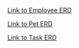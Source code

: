 [Link to Employee ERD](https://www.draw.io/?lightbox=1&highlight=0000ff&edit=_blank&layers=1&nav=1#R7Zxbc%2BI2GIZ%2FDZfdQT4QuAyEtJ0mbSbJTHevOgoWtqay5cpigfz6SraEMYLisviQiZJMxvok6%2FjotfTJMHBn8eZnBtPokQaIDJxhsBm4dwPHGd844r80bAuD500KQ8hwUJhAaXjB70gZh8q6wgHKKgk5pYTjtGpc0CRBC16xQcbouppsSUm11BSGyDC8LCAxrX%2FigEeqWf6wtP%2BCcBjpksFQxcRQJ1aGLIIBXe%2BZ3PnAnTFKeXEVb2aIyL7T%2FVLcd38idlcxhhJe54YV9BH669stf4%2F4P3P2%2B%2FviNf3JK3L5DslKNRjFKaFbhFSl%2BVb3RLbGMYGJCE2XNOEvKmYowosIk%2BABbulK1iTjcPG3Dk0jyvC7SA%2BJiALCIKIZVwPtjGRumJAZJZTl5bhoKH8rd77IHFVZDGXi3ifdbHBgeoSbSsIHmHFdS0oITDP8ltdb3hhDFuJkSjmnsUqkW3lfrdQy%2FxHxkOAwEbaFKAsx3RdFa4AnwqpDEeNoc3KkwG78xbxBNEacbUUSdYOr4VdzxhHdlIfXJYFgpNJE%2B%2FTdKCNU1Ie7vEswxIVi439w4huc%2FBqYhEQwlZeipRxD8izmI0xCGTvlNFUdTNBSDwhTNZfXb3oQwF4nF2mnsjOxmJK3yhzjIMhz3ScnoTmaWQoXOAkfilJcrzQ9q9KkiYoslySfjZHIDCWyNpRDDt92UKcUJzzvR38q%2FkTPzoZf%2FIEvWjoTYVCGxZ9MzviMJhlnEOfDjAR5ayTpmwaMpq%2BCNaRbuz%2BB%2FAOInLoQnZ7QJlmapJoguU1xNDI4evrthzl625%2FAR5ioi1OVnauhc44O2UwFfm0O1ONOlVk%2BZM7y4R%2FnYw8It00ebgweEhgfefZcQ1mG51HIM%2FvgstKCjPg1ZUTLzdWxGRvYdC0iBTmfQUFuLlKQxlCYWAX5gAoydjpWEL3EthLSgYRM%2BiUhABgsBEh2SCya0dQ%2Bx2rJtbQEDMddi4ljAHTf%2Bbbm88gJOOFO6UpPXHNXs6BxuuKIWTXpvZq4Xsdq4pq7G6sm7amJ27MNDnCvv1K1GtKshmi9OOuwb8qvBsyDHasgra1H3IsUpDkYzNMbvR4xobCnfIN2TvlGXvWUz5%2FU1AwwbooT83TGnvL18pQPnDjG6csxHzB3QPacr91n0OiiZ1BzRJibGuun78NK9oyUdH7UB8wDnq6F5BOtZMf92gt7pqfeqsgHUJHOj%2Fs800NvVaQtFfF65p93GnCOWAVpVkFqH%2FI15kVxTC%2BKlZC2JMQ54XDtyqXmmK6S8pUBEwvrVBu041TTk1R%2F2qSmT23iNMWJ6QixLrVeutScEw6TvrjUHNOBYl1q7T6DLjsYbo4I%2B%2BprP5eyZ6Skc5eaJtKuZLtQkZ69%2FOo2sK2xCtKsgtR1pzW2%2FXHN7Y9VkNZeULvsM3yNweDVeJygIER63S76MaIhTSCZl1aj3yIe620vSoJb%2BVF%2BEZw%2FxzAJ%2FihEQe6Gj0WI7mPbr2og88A3Gfji6%2BDdZj%2FybqtCRa1lVU%2FOVmXK6Iot0H%2BNkdr3ca0PpxLWOKfdfaVAdTSVkSECOf5erfKxMVZlPEmwyw3z%2BOAllMPVatFSdVMJipEPOMjIO8yo6Akjo5y4Xbt%2FQJFqHBPWRUzozSt9hMlWRmww%2F6oTies9kkSoBEkGtvtUXcDf%2BUlSQV4%2FG6VN%2BlyuT7FTm%2BLzHv5GKQbuAX3OhRg7Bxm5hxldjLEIlt%2F1USQvvzDFnf8L)

[Link to Pet ERD](https://www.draw.io/?lightbox=1&highlight=0000ff&edit=_blank&layers=1&nav=1&title=Untitled%20Diagram.xml#R7Ztvb6M2HMdfTR7uhDHk0oeXtN2mtVPVVlpvTyY3OGDV2Mw4l%2BRe%2FWywQ4ibC21DYDraqsI%2FbOM%2FH3%2Fha5IRnKXrXwXKklseYTryvWg9gpcj35989tV%2FHdiUgSC4KAOxIFEZAlXggXzHJuiZ6JJEOK9llJxTSbJ6cM4Zw3NZiyEh%2BKqebcFp%2FaoZirETeJgj6kb%2FIpFMTLdCr4r%2Fhkmc2CsDz5xJkc1sAnmCIr7aCcGrEZwJzmV5lK5nmOqxs%2BNSlrs%2BcHbbMIGZbFLgBYHxJmerf5Z%2Fw%2FFs8ecNe3n6xdTyDdGl6XCe4TlRI162WW7sQOQrklLEVGq64Ew%2BmDOeSs8TQqMbtOFL3ZBcovmLTU0TLsh3lR9RdQqogDotpJlnf6xrI5TOOOWiuA7Env6tlXzQNZprCZyrsne212AvdIvWtYw3KJe2lZxSlOXkuWi3LpgiERM25VLy1GSyvbyuN2pR%2FKjziJKYqdhcXQsLOxZlb0Cg0mY8sZB4fXCiwHb61bLBPMVSbFQWU%2BDCAGNWzNgkVxV%2BwMaSHfQuzEpDhvh4W3EFhTowXLyBEd9hRGV38EhQpg9VNyVB9F6tRcRifXYqeWZGl%2BKFnQ1hGq6Pn%2B0MgJ0RLvNO9UgStRy%2FmHBKoqiodRcbxgsu8wzNCYtvyqvAoArdm6vpEFdVLmixEhNVGWa6NVwiiZ63RGecMFmMYzhVf2q0Z96ncBSqns5UGlRp9aezCznjLJcCkWKOscJuhTV600jw7FGBhm1vd1dPuEeQ35Sgw4vZxcpwpBZbI46g1xJH0OHo7o8Pc%2FS8u3pfYaIpTnV2TobOMTp0Nw34jTkwtzpzzeoGc5QP%2F3U%2BdoCA5%2BQhcHiQGzX3rSiLdxyForL%2FuaycQUbChjJi5ebk2IQONl2LSEnOz6AgwbsUpDUUrEk4JQuDfLQqHxO%2FmXyAtu46wLU8g36cSz%2BA9zocRwSkPRhcb8NXTBm7wf125X7DsGf2F7i%2BZfC%2F%2FfS%2FBwxOXwwwcB3P4IDPe%2F%2BB%2FbLAwDUzDKWDB%2B7%2BIfbHUtK5CQbj4Sm2OxUJ%2B2WD%2FRYszaAg7SpI5z7YMjIoSBc78Qc8UFc%2B2Hc9zmPRq8EHd%2BWDYVD3wdvXwkcVIwjaosT1L0tG%2Fl3i3wc%2F3Ec%2F7B9wO33xw77rfgY%2FfN770Pte6LRHhGtrBj%2Fch6fZI1LSuR%2F2Pw9Ps92pyLhnfnjiwFC81WnrMWUQkpMJSVNb3B47Fw47150%2Fk%2FxEUjLpl5TYi7kfkB7EpPdiArxJx2oC3Z3ZQU3OpybwfR83aQ%2BHFvZcBxFpWURg0ExEWtuche7m7CAhZ5OQA69xutqph%2B4erAMDjmJsdxTVOCY85gzRqyrqjFsiU7szj1n0RX9vTiWv7hUMj%2FwWsU1xQrX%2FycxYkfiqE59Cm7xc75683NjUmsgnW7k63imlUlUhnbBlyi7pfhxcyyaU86WY4x8t7zKftOLxgXvF9rt99Zk2QYEpkuRbvcWvzb%2B5xp2GvtrvB359vz%2Bw35y0VZQ9NaUqipyK%2FL2K4H5F5VA4FRU4bjv%2BAUIbfEC%2FJUINad4bSNtSDd5G9QkJtR8wPIpoA3PUKqLh3ispONlTuaaIjvffbe1X9G5EVbL6Rm2ZvfpaMrz6Dw%3D%3D)

[Link to Task ERD](https://www.draw.io/?lightbox=1&highlight=0000ff&edit=_blank&layers=1&nav=1&title=Untitled%20Diagram.xml#R7V3dcqM2GH0aX3YHIUicy7XXaTtN2jTZmU2vOopRMA1GHpATO09fCSRjkFlT1rLUiZJMBn3oX0cHnU8yHsHpcvNzjlaLWxLhdOR70WYEv4x8f3zps%2F%2FcsK0MQXBVGeI8iSoTqA0PyTsWRk9Y10mEi0ZESkhKk1XTOCdZhue0YUN5Tt6a0Z5J2ix1hWKsGB7mKFWt35KILkSzQq%2B2%2F4KTeCFLBp64s0QysjAUCxSRtz0TnI3gNCeEVlfLzRSnvO9kv1Tprjvu7iqW44z2SfDnP%2FPfX5%2FI%2B9%2Bv6DF7edjc%2FzFb%2FyRyeUXpWjR4XeBcVJhuZS8Ub8kyRRkLTZ5JRh%2FEHY%2BF54skjW7Qlqx5LQqK5i8yNFmQPHln8VHKbgFmYLdzKgbZv%2BC5JWk6JSnJy3Ig9vhvI%2BUDz1GUleOCpb2TTQYt0y3aNCLeoILKWpI0RasieSrrzRMuUR4n2YRQSpYikmzldbNSz%2BUPu4%2FSJM6Ybc7KYp0k%2BqJqDQhYWHQmzinedI4S2I09mzOYLDHNtyyKSCDRIqeLCL7V2AMXwrbYw92VmGZIwD3eZVwjgl0IUPwHgPgKQFh0BR4LtOKXrJk0Qek9m4goi%2FndCSUr0bspfpajkYuK8%2BsnOQJgr4eruBPekwmbi5%2BFeZlEUZnrPmwyUuKyWKF5ksU3VSkwqE33ojRuIizL57SchguWGc54bQhFFD3tEL0iSUbLfgwn7I%2F19tT7FI5C1tIpC4M6zP549JxOSVbQHCXlGGMGuzfMoTeJcrL6yoCGZWv3Z0%2FYQpDfF0HdM1mFlcARm2y9cAQ9TTiCCo7ufvthHD3tz94DmOgLpyZ2TgadY%2BjgzRTA740D8ZwTZdZPl6P48A%2FjYw8Q8Jx4CBQ8ZGiJ9TCLdxwKZWb%2Fc1o5A42EPWlE0s3JYRMqsDFNIhVyPgKDBIMYRBsUpEI4JRYcfWilj7Hfjz6ArqcOUPWO449z8QfwDoPjCIHoA4OqbeaI4piIvJ0AtkAA%2B1emFTBQpYuTwHZK4A6NY4sGBqrocSL4vI8gaJcKBqqeoduVk8Hm17HfpxLjOhhcuIWsORYJ7VLCvgZV4xhEL4MYl8ISI45BTDjjOzSQKSnsqxqHouLFyWBjMhgO3AgGQaALI6p6cTrYSh3sd6gcW3Swr6oep4PP%2B%2FwZtpejDxGqnHHbwTasYo9QiXEd7F%2B6Vaw5FrmwTAePFTDw04y%2FalqlOB45GY%2F0VcP6oHOlQOfa%2BJLkAzHJ2C4mkYUd2Bp2bGI9mwBvbJhOoOqRdXRyPjqBw06a6IODBl%2BrIxHNJAKDfiSizSkLVaeso5CzUUjH9o0pDz1Uva8UxSoenIN%2BZMZBb%2F6gGlTdqs5Bb6WDHna4X21x0EPVHesc9Od9%2FAw7YqIPEaqf1TnobVjFHqES4w56qPpkTRPJB1rEXtqlgwMNisYxiF4GMX5QLVCVj2OQs33mc9iBeX1gOHBgHhUvTgqblMIXLSkMLvtyBhjrwomqYJwWtlILBx1KxxYtHKjKx2nh8z6Dhh0z0YcIVdLwZ5DbGDa%2Flj1CJsbVsHz5nVvLmuARyw6ZyHcINrd0HI1YTyPGT6uF7jUm5mgktOxwSajBP%2BIYRC%2BD9D6hps2REro3qRmkkGEfv9EHhh5vE8BRjKUHgPXjgsQkQ%2Bmstir9tqBL6UPDWfSZv4yZBWf3DAxfyS3KtvzGJqGPMhK7%2FosP3qdQhL5I31gZ2MpAxtr8uB%2FYS8WDdbIyJNNVTeLt6JzLwlSQdT7H3%2Bkw0T1UkkdnvONLzt0Lo5sjLYw5ThFNXps1PjT%2Boow7DvraM7fLR3pTxi0IVS0VqWoUKRn5rYxAO6OqK5SMSjjuGv4DCO3xOR%2BH0ANvrToK0R5nZbVCdNxC6OVAhIJWRqCdkW6E9tjotgehJ0Raj6MqWgEUtAYehgMR1N7GUKDYgSA2Kmi7F00sPDorHIatCotPC3TVqx1f1qsGcFWD08K5h6fKHjhbQLjy9QhHCbeHG0rrfAnba4Jg6HxprwnaGQ1mXBasvxejil5%2FuQic%2FQs%3D)